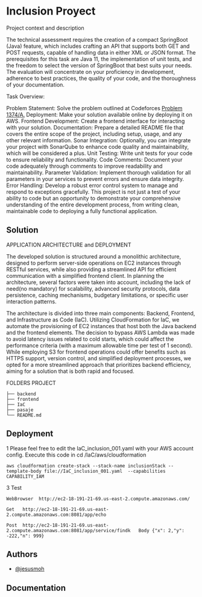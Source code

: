 
# Inclusion Proyect

Project context and description

The technical assessment requires the creation of a compact SpringBoot (Java) feature, which includes crafting an API that supports both GET and POST requests, capable of handling data in either XML or JSON format. The prerequisites for this task are Java 11, the implementation of unit tests, and the freedom to select the version of SpringBoot that best suits your needs. The evaluation will concentrate on your proficiency in development, adherence to best practices, the quality of your code, and the thoroughness of your documentation.

Task Overview:

Problem Statement: Solve the problem outlined at Codeforces [Problem 1374/A.](https://codeforces.com/problemset/problem/1374/A)
Deployment: Make your solution available online by deploying it on AWS.
Frontend Development: Create a frontend interface for interacting with your solution.
Documentation: Prepare a detailed README file that covers the entire scope of the project, including setup, usage, and any other relevant information.
Sonar Integration: Optionally, you can integrate your project with SonarQube to enhance code quality and maintainability, which will be considered a plus.
Unit Testing: Write unit tests for your code to ensure reliability and functionality.
Code Comments: Document your code adequately through comments to improve readability and maintainability.
Parameter Validation: Implement thorough validation for all parameters in your services to prevent errors and ensure data integrity.
Error Handling: Develop a robust error control system to manage and respond to exceptions gracefully.
This project is not just a test of your ability to code but an opportunity to demonstrate your comprehensive understanding of the entire development process, from writing clean, maintainable code to deploying a fully functional application.

## Solution

APPLICATION ARCHITECTURE and DEPLOYMENT

The developed solution is structured around a monolithic architecture, designed to perform server-side operations on EC2 instances through RESTful services, while also providing a streamlined API for efficient communication with a simplified frontend client. In planning the architecture, several factors were taken into account, including the lack of need(no mandatory) for scalability, advanced security protocols, data persistence, caching mechanisms, budgetary limitations, or specific user interaction patterns.

The architecture is divided into three main components: Backend, Frontend, and Infrastructure as Code (IaC). Utilizing CloudFormation for IaC, we automate the provisioning of EC2 instances that host both the Java backend and the frontend elements. The decision to bypass AWS Lambda was made to avoid latency issues related to cold starts, which could affect the performance criteria (with a maximum allowable time per test of 1 second). While employing S3 for frontend operations could offer benefits such as HTTPS support, version control, and simplified deployment processes, we opted for a more streamlined approach that prioritizes backend efficiency, aiming for a solution that is both rapid and focused.


FOLDERS PROJECT
```
├── backend
├── frontend
├── IaC
├── pasaje
└── README.md
```

## Deployment

1  Please feel free to edit the IaC_inclusion_001.yaml with your AWS account config. Execute this code in cd /IaC/aws/cloudformation

```
aws cloudformation create-stack --stack-name inclusionStack --template-body file://IaC_inclusion_001.yaml  --capabilities CAPABILITY_IAM
```


3 Test
```
WebBrowser  http://ec2-18-191-21-69.us-east-2.compute.amazonaws.com/

Get   http://ec2-18-191-21-69.us-east-2.compute.amazonaws.com:8081/app/echo

Post  http://ec2-18-191-21-69.us-east-2.compute.amazonaws.com:8081/app/service/findk   Body {"x": 2,"y": -222,"n": 999}
```

  
## Authors

- [@jesusmoh](https://www.github.com/jesusmoh)



## Documentation








